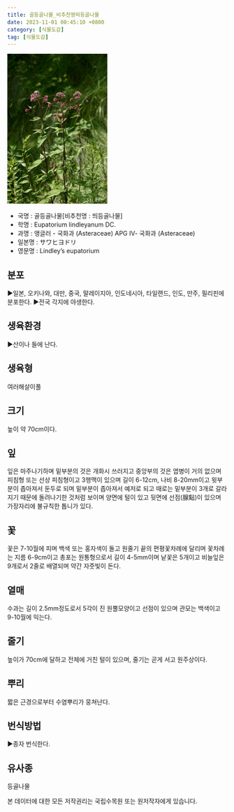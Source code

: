 ```yaml
---
title: 골등골나물_비추천명띄등골나물
date: 2023-11-01 00:45:10 +0800
category: [식물도감]
tag: [식물도감]
---
```




![골등골나물[비추천명 : 띄등골나물]](/assets/img/fileUpload/plants/basic/Compositae/Eupatorium/9904/9904_1_th2.jpg)
- 국명 : 골등골나물[비추천명 : 띄등골나물]
- 학명 : Eupatorium lindleyanum DC.
- 과명 : 앵글러 - 국화과 (Asteraceae) APG Ⅳ- 국화과 (Asteraceae)
- 일본명 : サワヒヨドリ
- 영문명 : Lindley’s eupatorium


## 분포
▶일본, 오키나와, 대만, 중국, 말레이지아, 인도네시아, 타일랜드, 인도, 만주, 필리핀에 분포한다.
▶전국 각지에 야생한다.
## 생육환경
▶산이나 들에 난다.
## 생육형
여러해살이풀 
## 크기
높이 약 70cm이다.
## 잎
잎은 마주나기하며 밑부분의 것은 개화시 쓰러지고 중앙부의 것은 엽병이 거의 없으며 피침형 또는 선상 피침형이고 3행맥이 있으며 길이 6-12cm, 나비 8-20mm이고 윗부분이 좁아져서 둔두로 되며 밑부분이 좁아져서 예저로 되고 때로는 밑부분이 3개로 갈라지기 때문에 돌려나기한 것처럼 보이며 양면에 털이 있고 뒷면에 선점(腺點)이 있으며 가장자리에 불규칙한 톱니가 있다.
## 꽃
꽃은 7-10월에 피며 백색 또는 홍자색이 돌고 원줄기 끝의 편평꽃차례에 달리며 꽃차례는 지름 6-9cm이고 총포는 원통형으로서 길이 4-5mm이며 낱꽃은 5개이고 비늘잎은 9개로서 2줄로 배열되며 약간 자줏빛이 돈다.
## 열매
수과는 길이 2.5mm정도로서 5각이 진 원뿔모양이고 선점이 있으며 관모는 백색이고 9-10월에 익는다.
## 줄기
높이가 70cm에 달하고 전체에 거친 털이 있으며, 줄기는 곧게 서고 원주상이다.
## 뿌리
짧은 근경으로부터 수염뿌리가 뭉쳐난다.
## 번식방법
▶종자 번식한다.
## 유사종
등골나물






본 데이터에 대한 모든 저작권리는 국립수목원 또는 원저작자에게 있습니다.
